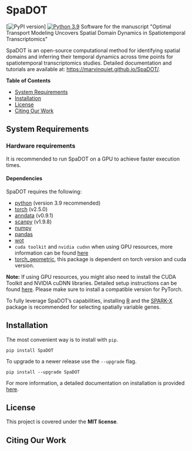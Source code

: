 # SpaDOT

[![PyPI version](https://badge.fury.io/py/SpaDOT.svg?icon=si%3Apython)] [![Python 3.9](https://img.shields.io/badge/python-3.9-blue.svg)](https://www.python.org/downloads/release/python-360/) 
Software for the manuscript "Optimal Transport Modeling Uncovers Spatial Domain Dynamics in Spatiotemporal Transcriptomics"

SpaDOT is an open-source computational method for identifying spatial domains and inferring their temporal dynamics across time points for spatiotemporal transcriptomics studies. Detailed documentation and tutorials are available at: https://marvinquiet.github.io/SpaDOT/.

**Table of Contents**
- [System Requirements](#system-requirements)
- [Installation](#installation)
- [License](#license)
- [Citing Our Work](#citing-our-work)

## System Requirements

### Hardware requirements

It is recommended to run SpaDOT on a GPU to achieve faster execution times.

#### Dependencies

SpaDOT requires the following:

- [python](https://www.python.org/) (version 3.9 recommended)
- [torch](https://pytorch.org/) (v2.5.0)
- [anndata](https://anndata.readthedocs.io/en/latest/) (v0.9.1)
- [scanpy](https://scanpy.readthedocs.io/en/stable/) (v1.9.8)
- [numpy](https://numpy.org/) 
- [pandas](https://pandas.pydata.org/)
- [wot](https://github.com/broadinstitute/wot)
- `cuda toolkit` and `nvidia cudnn` when using GPU resources, more information can be found [here](https://towardsdatascience.com/setting-up-tensorflow-gpu-with-cuda-and-anaconda-onwindows-2ee9c39b5c44)
- [torch_geometric](https://pytorch-geometric.readthedocs.io/en/latest/), this package is dependent on torch version and cuda version.


**Note:** If using GPU resources, you might also need to install the CUDA Toolkit and NVIDIA cuDNN libraries. Detailed setup instructions can be found [here](https://docs.nvidia.com/cuda/cuda-installation-guide-linux/). Please make sure to install a compatible version for PyTorch.

To fully leverage SpaDOT’s capabilities, installing [R](https://www.r-project.org/) and the [SPARK-X](https://xzhoulab.github.io/SPARK/) package is recommended for selecting spatially variable genes.

## Installation

The most convenient way is to install with `pip`.

```shell
pip install SpaDOT
```

To upgrade to a newer release use the `--upgrade` flag.

```shell
pip install --upgrade SpaDOT
```

For more information, a detailed documentation on installation is provided [here](https://marvinquiet.github.io/SpaDOT/).


## License

This project is covered under the **MIT license**.


## Citing Our Work

<!-- For usage of the package and associated manuscript, please cite: 
```BibTex
@article{ma23cellcano,
  title   = {Cellcano: supervised cell type identification for single cell ATAC-seq data},
  author  = {Ma, Wenjing and Lu, Jiaying and Wu, Hao},
  journal = {Nature Communications},
  year    = {2023},
  month   = {Apr.},
  day     = {03},
  volume={14},
  number={1},
  pages={1864},
  issn={2041-1723},
  doi={10.1038/s41467-023-37439-3},
  url={https://doi.org/10.1038/s41467-023-37439-3}
}
``` -->

